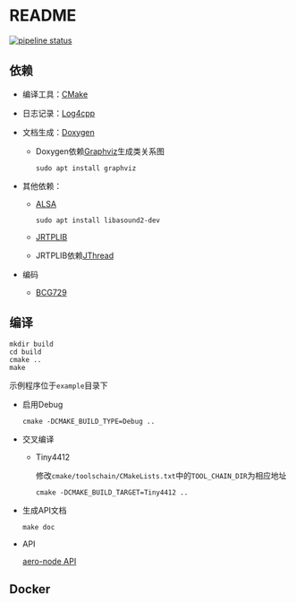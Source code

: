 # README

[![pipeline status](http://192.168.0.9:8086/git/Pokerpoke/aero-node/badges/master/pipeline.svg)](http://192.168.0.9:8086/git/Pokerpoke/aero-node/commits/master)

## 依赖

- 编译工具：[CMake](https://cmake.org/)

- 日志记录：[Log4cpp](http://log4cpp.sourceforge.net/)

- 文档生成：[Doxygen](www.doxygen.org/)

  - Doxygen依赖[Graphviz](http://www.graphviz.org/)生成类关系图

    ```shell
    sudo apt install graphviz
    ```

- 其他依赖：

  - [ALSA](https://www.alsa-project.org/main/index.php/Main_Page)

    ```shell
    sudo apt install libasound2-dev
    ```

  - [JRTPLIB](http://research.edm.uhasselt.be/jori/page/CS/Jrtplib.html)

  - JRTPLIB依赖[JThread](http://research.edm.uhasselt.be/jori/page/CS/Jthread.html)

- 编码

  - [BCG729](https://github.com/BelledonneCommunications/bcg729)

## 编译

```shell
mkdir build
cd build
cmake ..
make
```

示例程序位于`example`目录下

- 启用Debug

  ```shell
  cmake -DCMAKE_BUILD_TYPE=Debug ..
  ```

- 交叉编译

  - Tiny4412

    修改`cmake/toolschain/CMakeLists.txt`中的`TOOL_CHAIN_DIR`为相应地址

    ```shell
    cmake -DCMAKE_BUILD_TARGET=Tiny4412 ..
    ```

- 生成API文档

  ```shell
  make doc
  ```

- API

  [aero-node API](https://pokerpoke.github.io/Ras_node/)

## Docker
